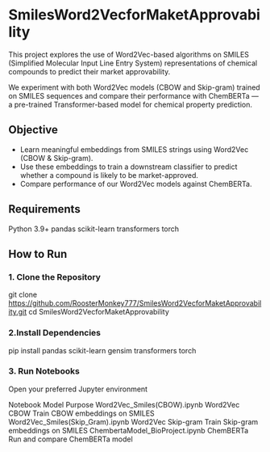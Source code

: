 # SmilesWord2VecforMaketApprovability

This project explores the use of Word2Vec-based algorithms on SMILES (Simplified Molecular Input Line Entry System) representations of chemical compounds to predict their market approvability.

We experiment with both Word2Vec models (CBOW and Skip-gram) trained on SMILES sequences and compare their performance with ChemBERTa — a pre-trained Transformer-based model for chemical property prediction.

## Objective
- Learn meaningful embeddings from SMILES strings using Word2Vec (CBOW & Skip-gram).
- Use these embeddings to train a downstream classifier to predict whether a compound is likely to be market-approved.
- Compare performance of our Word2Vec models against ChemBERTa.

## Requirements
Python 3.9+
pandas
scikit-learn
transformers
torch

## How to Run

### 1. Clone the Repository
git clone https://github.com/RoosterMonkey777/SmilesWord2VecforMaketApprovability.git
cd SmilesWord2VecforMaketApprovability

### 2.Install Dependencies
pip install pandas scikit-learn gensim transformers torch

### 3. Run Notebooks
Open your preferred Jupyter environment

Notebook	                          Model	                  Purpose
Word2Vec_Smiles(CBOW).ipynb	        Word2Vec CBOW	          Train CBOW embeddings on SMILES
Word2Vec_Smiles(Skip_Gram).ipynb	  Word2Vec Skip-gram	    Train Skip-gram embeddings on SMILES
ChembertaModel_BioProject.ipynb	    ChemBERTa	              Run and compare ChemBERTa model
